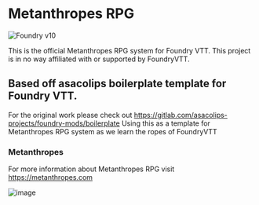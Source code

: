 # Metanthropes RPG

![Foundry v10](https://img.shields.io/badge/foundry-v10-green)

This is the official Metanthropes RPG system for Foundry VTT.
This project is in no way affiliated with or supported by FoundryVTT.

## Based off asacolips boilerplate template for Foundry VTT.

For the original work please check out https://gitlab.com/asacolips-projects/foundry-mods/boilerplate
Using this as a template for Metanthropes RPG system as we learn the ropes of FoundryVTT

### Metanthropes

For more information about Metanthropes RPG visit https://metanthropes.com

![image](https://content.invisioncic.com/e290497/monthly_2022_12/01.jpg.10f501a62b5254cef6f04d9f87c8b52d.jpg)

